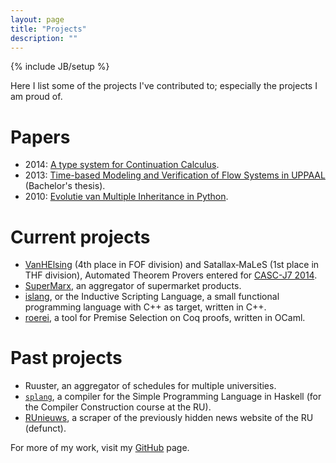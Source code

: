 ```yaml
---
layout: page
title: "Projects"
description: ""
---
```

{% include JB/setup %}

Here I list some of the projects I've contributed to; especially the projects I am proud of.

# Papers
* 2014: [A type system for Continuation Calculus](https://www.pps.univ-paris-diderot.fr/types2014/abstract-37.pdf).
* 2013: [Time-based Modeling and Verification of Flow Systems in UPPAAL](http://woutergeraedts.nl/assets/report-public%2020-12-2013.pdf) (Bachelor's thesis).
* 2010: [Evolutie van Multiple Inheritance in Python](http://woutergeraedts.nl/assets/aubel2010evolutie.pdf).

# Current projects
* [VanHElsing](https://github.com/VanHElsing) (4th place in FOF division) and Satallax‑MaLeS (1st place in THF division), Automated Theorem Provers entered for [CASC-J7 2014](http://www.cs.miami.edu/~tptp/CASC/).
* [SuperMarx](http://supermarx.nl), an aggregator of supermarket products.
* [islang](https://github.com/Wassasin/islang), or the Inductive Scripting Language, a small functional programming language with C++ as target, written in C++.
* [roerei](https://github.com/Wassasin/roerei), a tool for Premise Selection on Coq proofs, written in OCaml.

# Past projects
* Ruuster, an aggregator of schedules for multiple universities.
* [`splang`](https://github.com/Wassasin/splang), a compiler for the Simple Programming Language in Haskell (for the Compiler Construction course at the RU).
* [RUnieuws](http://runieuws.nl/), a scraper of the previously hidden news website of the RU (defunct).

For more of my work, visit my [GitHub](https://github.com/Wassasin?tab=repositories) page.
